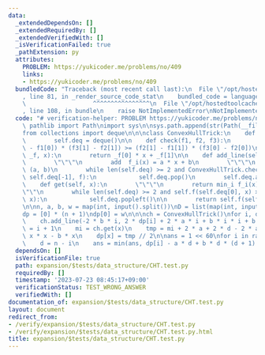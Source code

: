 ```yaml
---
data:
  _extendedDependsOn: []
  _extendedRequiredBy: []
  _extendedVerifiedWith: []
  _isVerificationFailed: true
  _pathExtension: py
  attributes:
    PROBLEM: https://yukicoder.me/problems/no/409
    links:
    - https://yukicoder.me/problems/no/409
  bundledCode: "Traceback (most recent call last):\n  File \"/opt/hostedtoolcache/Python/3.11.4/x64/lib/python3.11/site-packages/onlinejudge_verify/documentation/build.py\"\
    , line 81, in _render_source_code_stat\n    bundled_code = language.bundle(\n\
    \                   ^^^^^^^^^^^^^^^^\n  File \"/opt/hostedtoolcache/Python/3.11.4/x64/lib/python3.11/site-packages/onlinejudge_verify/languages/python.py\"\
    , line 108, in bundle\n    raise NotImplementedError\nNotImplementedError\n"
  code: "# verification-helper: PROBLEM https://yukicoder.me/problems/no/409\nfrom\
    \ pathlib import Path\nimport sys\n\nsys.path.append(str(Path(__file__).resolve().parent.parent.parent.parent))\n\
    from collections import deque\n\n\nclass ConvexHullTrick:\n    def __init__(self):\n\
    \        self.deq = deque()\n\n    def check(f1, f2, f3):\n        return (f2[0]\
    \ - f1[0]) * (f3[1] - f2[1]) >= (f2[1] - f1[1]) * (f3[0] - f2[0])\n\n    def f(self,\
    \ _f, x):\n        return _f[0] * x + _f[1]\n\n    def add_line(self, a, b):\n\
    \        \"\"\"\n        add  f_i(x) = a * x + b\n        \"\"\"\n        f =\
    \ (a, b)\n        while len(self.deq) >= 2 and ConvexHullTrick.check(self.deq[-2],\
    \ self.deq[-1], f):\n            self.deq.pop()\n        self.deq.append(f)\n\n\
    \    def get(self, x):\n        \"\"\"\n        return min_i f_i(x)\n        \"\
    \"\"\n        while len(self.deq) >= 2 and self.f(self.deq[0], x) >= self.f(self.deq[1],\
    \ x):\n            self.deq.popleft()\n\n        return self.f(self.deq[0], x)\n\
    \n\nn, a, b, w = map(int, input().split())\nD = list(map(int, input().split()))\n\
    dp = [0] * (n + 1)\ndp[0] = w\n\n\nch = ConvexHullTrick()\nfor i, d in enumerate(D):\n\
    \    ch.add_line(-2 * b * i, 2 * dp[i] + 2 * a * i + b * i * i + b * i)\n    x\
    \ = i + 1\n    mi = ch.get(x)\n    tmp = mi + 2 * a + 2 * d - 2 * a * x + b *\
    \ x * x - b * x\n    dp[x] = tmp // 2\n\nans = 1 << 60\nfor i in range(n + 1):\n\
    \    d = n - i\n    ans = min(ans, dp[i] - a * d + b * d * (d + 1) // 2)\nprint(ans)\n"
  dependsOn: []
  isVerificationFile: true
  path: expansion/$tests/data_structure/CHT.test.py
  requiredBy: []
  timestamp: '2023-07-23 08:45:17+09:00'
  verificationStatus: TEST_WRONG_ANSWER
  verifiedWith: []
documentation_of: expansion/$tests/data_structure/CHT.test.py
layout: document
redirect_from:
- /verify/expansion/$tests/data_structure/CHT.test.py
- /verify/expansion/$tests/data_structure/CHT.test.py.html
title: expansion/$tests/data_structure/CHT.test.py
---
```

